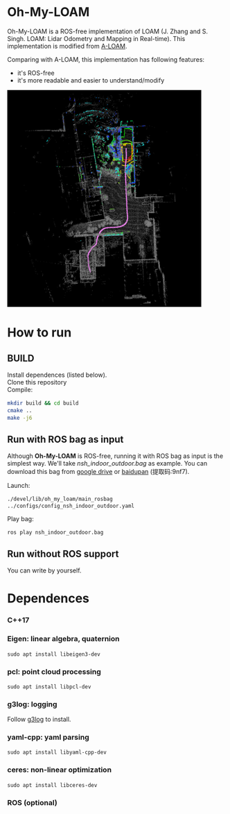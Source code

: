 # Oh-My-LOAM

Oh-My-LOAM is a ROS-free implementation of LOAM (J. Zhang and S. Singh. LOAM: Lidar Odometry and Mapping in Real-time). 
This implementation is modified from [A-LOAM](https://github.com/HKUST-Aerial-Robotics/A-LOAM). 

Comparing with A-LOAM, this implementation has following features:

- it's ROS-free
- it's more readable and easier to understand/modify

<img src="images/nsh_indoor_outdoor.png" alt="nsh_indoor_outdoor" height="500" align="bottom" />

# How to run
## BUILD

Install dependences (listed below).\
Clone this repository\
Compile: 
```bash
mkdir build && cd build
cmake ..
make -j6
```

## Run with ROS bag as input
Although **Oh-My-LOAM** is ROS-free, running it with ROS bag as input is the simplest way.
We'll take *nsh_indoor_outdoor.bag* as example. 
You can download this bag from [google drive](https://drive.google.com/file/d/1s05tBQOLNEDDurlg48KiUWxCp-YqYyGH/view) or [baidupan](https://pan.baidu.com/s/1TbfMQ3Rvmmn1hCjFhXSPcQ) (提取码:9nf7).

Launch: 
```
./devel/lib/oh_my_loam/main_rosbag ../configs/config_nsh_indoor_outdoor.yaml
```
Play bag:
```
ros play nsh_indoor_outdoor.bag
```

## Run without ROS support
You can write by yourself.

# Dependences

### C++17
### Eigen: linear algebra, quaternion
```
sudo apt install libeigen3-dev
```

### pcl: point cloud processing
```
sudo apt install libpcl-dev
```

### g3log: logging
Follow [g3log](https://github.com/KjellKod/g3log) to install.

### yaml-cpp: yaml parsing
```
sudo apt install libyaml-cpp-dev
```

### ceres: non-linear optimization
```
sudo apt install libceres-dev
```

### ROS (optional)
